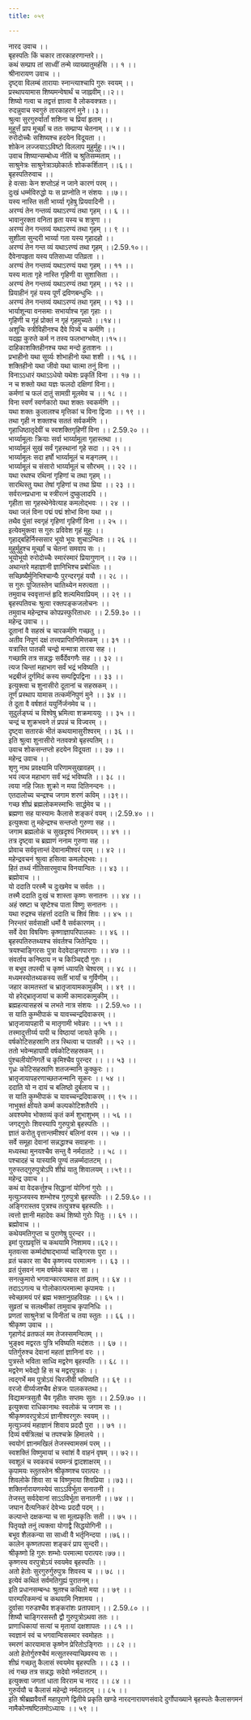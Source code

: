 ```yaml
---
title: ०५९

---
```

नारद उवाच ।।  
बृहस्पतिः किं चकार तारकाहरणान्तरे।।  
कथं सम्प्राप तां साध्वीं तन्मे व्याख्यातुमर्हसि ।। १ ।।  
श्रीनारायण उवाच ।।  
दृष्ट्वा विलम्बं तारायाः स्नान्त्याश्चापि गुरुः स्वयम् ।।  
प्रस्थापयामास शिष्यमन्वेषार्थं च जाह्नवीम्।।२।।  
शिष्यो गत्वा च तद्वत्तं ज्ञात्वा वै लोकवक्त्रतः।।  
रुदन्नुवाच स्वगुरुं तारकाहरणं मुने।।३।।  
श्रुत्वा सुरगुरुर्वार्तां शशिना च प्रियां हृताम् ।।  
मुहूर्त्तं प्राप मूर्च्छां च ततः सम्प्राप्य चेतनाम् ।। ४ ।।  
रुरोदोच्चैः सशिष्यश्च हदयेन विदूयता ।।  
शोकेन लज्जयाऽऽविष्टो विललाप मुहुर्मुहुः।।५।।  
उवाच शिष्यान्सम्बोध्य नीतिं च श्रुतिसम्मताम् ।।  
साश्रुनेत्रः साश्रुनेत्राञ्छोकार्तः शोककर्शितान् ।।६।।  
बृहस्पतिरुवाच ।।  
हे वत्साः केन शप्तोऽहं न जाने कारणं परम् ।।  
दुःखं धर्म्मविरुद्धो यः स प्राप्नोति न संशयः ।।७।।  
यस्य नास्ति सती भार्य्या गृहेषु प्रियवादिनी ।।  
अरण्यं तेन गन्तव्यं यथाऽरण्यं तथा गृहम् ।। ६ ।।  
भावानुरक्ता वनिता हृता यस्य च शत्रुणा ।।  
अरण्यं तेन गन्तव्यं यथाऽरण्यं तथा गृहम् ।। ९ ।।  
सुशीला सुन्दरी भार्य्या गता यस्य गृहादहो ।।  
अरण्यं तेन गन्त व्यं यथाऽरण्यं तथा गृहम् ।।2.59.१०।।  
दैवेनापहृता यस्य पतिसाध्या पतिव्रता ।।  
अरण्यं तेन गन्तव्यं यथाऽरण्यं यथा गृहम् ।। ११ ।।  
यस्य माता गृहे नास्ति गृहिणी वा सुशासिता ।।  
अरण्यं तेन गन्तव्यं यथाऽरण्यं तथा गृहम् ।। १२ ।।  
प्रियाहीनं गृहं यस्य पूर्णं द्रविणबन्धुभिः ।।  
अरण्यं तेन गन्तव्यं यथाऽरण्यं तथा गृहम् ।। १३ ।।  
भार्याशून्या वनसमाः सभार्याश्च गृहा गृहाः ।।  
गृहिणी च गृहं प्रोक्तं न गृहं गृहमुच्यते ।।१४।।  
अशुचिः स्त्रीविहीनश्च दैवे पित्र्ये च कर्मणि ।।  
यदह्ना कुरुते कर्म न तस्य फलभाग्भवेत्।।१५।।  
दाहिकाशक्तिहीनश्च यथा मन्दो हुताशनः ।।  
प्रभाहीनो यथा सूर्य्यः शोभाहीनो यथा शशी ।। १६ ।।  
शक्तिहीनो यथा जीवो यथा चात्मा तनुं विना ।।  
विनाऽऽधारं यथाऽऽधेयो यथेशः प्रकृतिं विना ।। १७ ।।  
न च शक्तो यथा यज्ञः फलदो दक्षिणां विना।।  
कर्मणां च फलं दातुं सामग्री मूलमेव च ।। १८ ।।  
विना स्वर्णं स्वर्णकारो यथा शक्तः स्वकर्मणि ।।  
यथा शक्तः कुलालश्च मृत्तिकां च विना द्विजाः ।। १९ ।।  
तथा गृही न शक्तश्च सततं सर्वकर्मणि ।।  
गृहाधिष्ठातृदेवीं च स्वशक्तिगृहिणीं विना ।। 2.59.२० ।।  
भार्य्यामूलाः क्रियाः सर्वा भार्य्यामूला गृहास्तथा ।।  
भार्य्यामूलं सुखं सर्वं गृहस्थानां गृहे सदा ।। २१ ।।  
भार्य्यामूलः सदा हर्षो भार्य्यामूलं च मङ्गलम् ।।  
भार्य्यामूलं च संसारो भार्य्यामूलं च सौरभम् ।। २२ ।।  
यथा रथश्च रथिनां गृहिणां च तथा गृहम् ।।  
सारथिस्तु यथा तेषां गृहिणां च तथा प्रिया ।। २३ ।।  
सर्वरत्नप्रधाना च स्त्रीरत्नं दुष्कुलादपि ।।  
गृहीता सा गृहस्थेनेवेत्याह कमलोद्भवः ।। २४ ।।  
यथा जलं विना पद्मं पद्मं शोभां विना यथा ।।  
तथैव पुंसां स्वगृहं गृहिणां गृहिणीं विना ।। २५ ।।  
इत्येवमुक्त्वा स गुरुः प्रविवेश गृहं मुहुः ।।  
गृहाद्बहिर्निस्ससार भूयो भूयः शुचाऽन्वितः ।। २६ ।।  
मुहुर्मुहुश्च मूर्च्छां च चेतनां समवाप सः ।।  
भूयोभूयो रुरोदोच्चैः स्मारंस्मारं प्रियागुणान् ।। २७ ।।  
अथान्तरे महाज्ञानी ज्ञानिभिश्च प्रबोधितः ।।  
सच्छिष्यैर्मुनिभिश्चान्यैः पुरन्दरगृहं ययौ ।। २८ ।।  
स गुरुः पूजितस्तेन चातिथ्येन मरुत्वता ।।  
तमुवाच स्ववृत्तान्तं हृदि शल्यमिवाप्रियम् ।। २९ ।।  
बृहस्पतिवचः श्रुत्वा रक्तपङ्कजलोचनः ।।  
तमुवाच महेन्द्रश्च कोपप्रस्फुरिताधरः ।। 2.59.३० ।।  
महेन्द्र उवाच ।।  
दूतानां वै सहस्रं च चारकर्मणि गच्छतु ।।  
अतीव निपुणं दक्षं तत्त्वप्राप्तिनिमित्तकम् ।। ३१ ।।  
यत्रास्ति पातकी चन्द्रो मन्मात्रा तारया सह ।।  
गच्छामि तत्र सन्नद्धः सर्वैर्देवगणैः सह ।। ३२ ।।  
त्यज चिन्तां महाभाग सर्वं भद्रं भविष्यति ।।  
भद्रबीजं दुर्गमिदं कस्य सम्पद्विपद्विना ।। ३३ ।।  
इत्युक्त्वा च शुनासीरो दूतानां च सहस्रकम् ।।  
तूर्णं प्रस्थाप यामास तत्कर्मनिपुणं मुने ।। ३४ ।।  
ते दूता वै वर्षशतं ययुर्निर्जनमेव च ।।  
सुदुर्लङ्घ्यं च विश्वेषु भ्रमित्वा शक्रमाययुः ।। ३५ ।।  
चन्द्रं च शुक्रभवने तं प्रपन्नं च विज्वरम् ।।  
दृष्ट्वा सतारकं भीतं कथयामासुरीश्वरम् ।। ३६ ।।  
इति श्रुत्वा शुनासीरो नतवक्त्रो बृहस्पतिम् ।।  
उवाच शोकसन्तप्तो हदयेन विदूयता ।। ३७ ।।  
महेन्द्र उवाच ।।  
शृणु नाथ प्रवक्ष्यामि परिणामसुखावहम् ।।  
भयं त्यज महाभाग सर्वं भद्रं भविष्यति ।। ३८ ।।  
त्वया नहि जितः शुक्रो न मया दितिनन्दनः ।।  
एतदालोच्य चन्द्रश्च जगाम शरणं कविम् ।।३९।।  
गच्छ शीघ्रं ब्रह्मलोकमस्माभिः सार्द्धमेव च ।।  
ब्रह्मणा सह यास्यामः कैलासे शङ्करं वयम् ।।2.59.४० ।।  
इत्युक्त्वा तु महेन्द्रश्च सन्तप्तो गुरुणा सह ।।  
जगाम ब्रह्मलोकं च सुखदृश्यं निरामयम् ।। ४१ ।।  
तत्र दृष्ट्वा च ब्रह्माणं ननाम गुरुणा सह ।।  
प्रोवाच सर्ववृत्तान्तं देवानामीश्वरं परम् ।। ४२ ।।  
महेन्द्रवचनं श्रुत्वा हसित्वा कमलोद्भवः ।।  
हितं तथ्यं नीतिसारमुवाच विनयान्वितः ।। ४३ ।।  
ब्रह्मोवाच ।।  
यो ददाति परस्मै च दुःखमेव च सर्वतः ।।  
तस्मै ददाति दुःखं च शास्ता कृष्णः सनातनः ।। ४४ ।।  
अहं स्रष्टा च सृष्टेश्च पाता विष्णुः सनातनः ।।  
यथा रुद्रश्च संहर्त्ता ददाति च शिवं शिवः ।। ४५ ।।  
निरन्तरं सर्वसाक्षी धर्मो वै सर्वकारणम् ।।  
सर्वे देवा विषयिणः कृष्णाज्ञापरिपालकाः ।। ४६ ।।  
बृहस्पतिरुतथ्यश्च संवर्तश्च जितेन्द्रियः ।।  
त्रयश्चाङ्गिरसः पुत्रा वेदवेदाङ्गपारगाः ।। ४७ ।।  
संवर्ताय कनिष्ठाय न च किञ्चिद्ददौ गुरुः ।।  
स बभूव तपस्वी च कृष्णं ध्यायति चेश्वरम् ।। ४८ ।।  
मध्यमस्योतथ्यकस्य सतीं भार्यां च गुर्विणीम् ।।  
जहार कामतस्तां च भ्रातृजायामकामुकीम् ।। ४९ ।।  
यो हरेद्भ्रातृजायां च कामी कामादकामुकीम् ।।  
ब्रह्महत्यासहस्रं च लभते नात्र संशयः ।। 2.59.५० ।।  
स याति कुम्भीपाकं च यावच्चन्द्रदिवाकरम् ।।  
भ्रातृजायापहारी च मातृगामी भवेन्नरः ।। ५१ ।।  
तस्मादुत्तीर्य्य पापी च विष्ठायां जायते कृमिः ।।  
वर्षकोटिसहस्राणि तत्र स्थित्वा च पातकी ।। ५२ ।।  
ततो भवेन्महापापी वर्षकोटिसहस्रकम् ।।  
पुंश्चलीयोनिगर्ते च कृमिश्चैव पुरन्दर ।। ।। ५३ ।।  
गृध्रः कोटिसहस्राणि शतजन्मानि कुक्कुरः ।।  
भ्रातृजायापहरणाच्छतजन्मानि सूकरः ।। ५४ ।।  
ददाति यो न दायं च बलिष्ठो दुर्बलाय च ।।  
स याति कुम्भीपाकं च यावच्चन्द्रदिवाकरम् ।। ९५ ।।  
नाभुक्तं क्षीयते कर्म्म कल्पकोटिशतैरपि ।।  
अवश्यमेव भोक्तव्यं कृतं कर्म शुभाशुभम् ।। ५६ ।।  
जगद्गुरोः शिवस्यापि गुरुपुत्रो बृहस्पतिः ।।  
ज्ञातं करोतु वृत्तान्तमीश्वरं बलिनां वरम ।। ५७ ।।  
सर्वे समूहा देवानां सन्नद्धाश्च सवाहनाः ।।  
मध्यस्था मुनयश्चैव सन्तु वै नर्मदातटे ।। ५८ ।।  
पश्चादहं च यास्यामि पुण्यं तन्नर्म्मदातटम् ।।  
गुरुस्तद्गुरुपुत्रोऽपि शीघ्रं यातु शिवालयम् ।।५९।।  
महेन्द्र उवाच ।।  
कथं वा वेदकर्त्तुश्च सिद्धानां योगिनां गुरोः ।।  
मृत्युञ्जयस्य शम्भोश्च गुरुपुत्रो बृहस्पतिः ।। 2.59.६० ।।  
अङ्गिरास्तव पुत्रश्च तत्पुत्रश्च बृहस्पतिः ।।  
त्वत्तो ज्ञानी महादेवः कथं शिष्यो गुरोः पितुः ।। ६१ ।।  
ब्रह्मोवाच ।।  
कथेयमतिगुप्ता च पुराणेषु पुरन्दर ।।  
इमां पुराप्रवृत्तिं च कथयामि निशामय।।६२।।  
मृतवत्सा कर्म्मदोषाद्भार्य्या चाङ्गिरसः पुरा ।।  
व्रतं चकार सा चैव कृष्णस्य परमात्मनः ।। ६३ ।।  
व्रतं पुंसवनं नाम वर्षमेकं चकार सा ।।  
सनत्कुमारो भगवान्कारयामास तां व्रतम् ।। ६४ ।।  
तदाऽऽगत्य च गोलोकात्परमात्मा कृपामयः ।।  
स्वेच्छामयं परं ब्रह्म भक्तानुग्रहविग्रहः ।। ६५ ।।  
सुव्रतां च सलक्ष्मीकां तामुवाच कृपानिधिः ।।  
प्रणतां साश्रुनेत्रां च विनीतां च तया स्तुतः ।। ६६ ।।  
श्रीकृष्ण उवाच ।।  
गृहाणेदं व्रतफलं मम तेजस्समन्वितम् ।।  
भुङ्क्ष्व मद्वरतः पुत्रि भविष्यति मदंशतः ।। ६७ ।।  
पतिर्गुरुश्च देवानां महतां ज्ञानिनां वरः ।।  
पुत्रस्ते भविता साध्वि मद्वरेण बृहस्पतिः ।। ६८ ।।  
मद्वरेण भवेद्यो हि स च मद्वरपुत्रकः ।।  
त्वद्गर्भे मम पुत्रोऽयं चिरजीवी भविष्यति ।। ६९ ।।  
वरजो वीर्य्यजश्चैव क्षेत्रजः पालकस्तथा।।  
विद्यामन्त्रसुतौ चैव गृहीतः सप्तमः सुतः ।। 2.59.७० ।।  
इत्युक्त्वा राधिकानाथः स्वलोकं च जगाम सः ।।  
श्रीकृष्णवरपुत्रोऽयं ज्ञानीश्वरगुरुः स्वयम् ।।  
मृत्युञ्जयं महाज्ञानं शिवाय प्रददौ पुरा ।। ७१ ।।  
दिव्यं वर्षत्रिलक्षं च तपश्चक्रे हिमालये ।।  
स्वयोगं ज्ञानमखिलं तेजस्स्वामसमं परम् ।।  
स्वशक्तिं विष्णुमायां च स्वांशं वै वाहनं वृषम् ।। ७२।।  
स्वशूलं च स्वकवचं स्वमन्त्रं द्वादशाक्षरम् ।।  
कृपामयः स्तुतस्तेन श्रीकृष्णश्च परात्परः ।।  
शिवलोके शिवा सा च विष्णुमाया शिवप्रिया ।।७३।।  
शक्तिर्नारायणस्येयं साऽऽविर्भूता सनातनी ।।  
तेजस्तु सर्वदेवानां साऽऽविर्भूता सनातनी ।। ७४ ।।  
जघान दैत्यनिकरं देवेभ्यः प्रददौ पदम् ।।  
कल्पान्ते दक्षकन्या च सा मूलप्रकृतिः सती ।। ७५ ।।  
पितृयज्ञे तनुं त्यक्त्वा योगाद्वै सिद्धयोगिनी ।।  
बभूव शैलकन्या सा साध्वी वै भर्तृनिन्दया ।।७६।।  
कालेन कृष्णतपसा शङ्करं प्राप सुन्दरी।।  
श्रीकृष्णो हि गुरुः शम्भोः परमात्मा परात्परः।७७।।  
कृष्णस्य वरपुत्रोऽयं स्वयमेव बृहस्पतिः ।।  
अतो हेतोः सुरगुरुर्गुरुपुत्रः शिवस्य च ।। ७८ ।।  
इत्येवं कथितं सर्वमतिगुह्यं पुरातनम्।।  
इति प्रधानसम्बन्धः श्रुतश्च कथितो मया ।। ७९ ।।  
पारम्परिकमन्यं च कथयामि निशामय ।।  
दुर्वासा गरुडश्चैव शङ्करांशः प्रतापवान् ।। 2.59.८० ।।  
शिष्यौ चाङ्गिरसस्तौ द्वौ गुरुपुत्रोऽथवा ततः ।।  
प्राणाधिकायां सत्यां च मृतायां दक्षशापतः ।। ८१ ।।  
स्वज्ञानं स्वं च भगवान्विसस्मार स्वमोहतः ।।  
स्मरणं कारयामास कृष्णेन प्रेरितोऽङ्गिराः ।। ८२ ।।  
अतो हेतोर्गुरुश्चैवं मत्सुतस्स्याच्छिवस्य सः ।।  
शीघ्रं गच्छतु कैलासं स्वयमेव बृहस्पतिः ।। ८३ ।।  
त्वं गच्छ तत्र सन्नद्धः सदेवो नर्मदातटम् ।।  
इत्युक्त्वा जगतां धाता विरराम च नारद ।। ८४ ।।  
गुरुर्ययौ च कैलासं महेन्द्रो नर्मदातटम् ।। ८५ ।।  
इति श्रीब्रह्मवैवर्त्ते महापुराणे द्वितीये प्रकृति खण्डे नारदनारायणसंवादे दुर्गोपाख्याने बृहस्पतेः कैलासगमनं नामैकोनषष्टितमोऽध्यायः ।। ५९ ।।